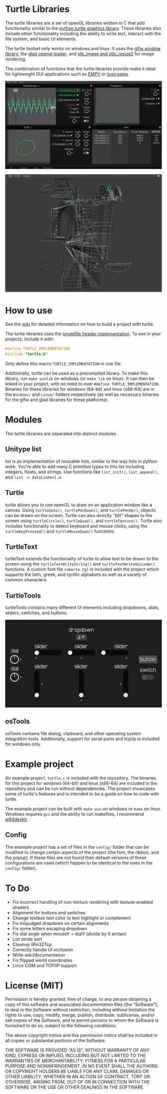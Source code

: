 # Turtle Libraries

The turtle libraries are a set of openGL libraries written in C that add functionality similar to the [python turtle graphics library](https://docs.python.org/3/library/turtle.html). These libraries also include other functionality including the ability to write text, interact with the file system, and basic UI elements.

The turtle toolset only works on windows and linux. It uses the [glfw window library](https://www.glfw.org/), the [glad opengl loader](https://glad.dav1d.de/), and [stb_image and stbi_resize2](https://github.com/nothings/stb) for image rendering.

The combination of functions that the turtle libraries provide make it ideal for lightweight GUI applications such as [EMPV](https://github.com/Severson-Group/EMPV) or [logicgates](https://github.com/Known4225/Logic-Gates-OpenGL).

![EMPV](images/EMPV.png)

![logicgates](images/logicgates.png)

# How to use

See the [wiki](https://github.com/Known4225/turtle/wiki/Building-a-project-with-turtle) for detailed information on how to build a project with turtle.

The turtle libraries uses the [singlefile header implementation](https://github.com/r-lyeh/single_file_libs). To use in your projects, include it with:

```C
#define TURTLE_IMPLEMENTATION
#include "turtle.h"
```

Only define this macro `TURTLE_IMPLEMENTATION` in one file.

Additionally, turtle can be used as a precompiled library. To make this library, run `make winlib` on windows (or `make lib` on linux). It can then be linked in your project, with no need to ever `#define TURTLE_IMPLEMENTATION`. Binaries for these libraries for windows (64-bit) and linux (x86-64) are in the `Windows/` and `Linux/` folders respectively (as well as necessary binaries for the glfw and glad libraries for these platforms).

# Modules

The turtle libraries are separated into distinct modules

## Unitype list

list is an implementation of resizable lists, similar to the way lists in python work. You're able to add many C primitive types to this list including integers, floats, and strings. Use functions like `list_init()`, `list_append()`, and `list -> data[index].d`.

## Turtle

turtle allows you to use openGL to draw on an application window like a canvas. Using `turtleGoto()`, `turtlePenDown()`, and `turtlePenUp()`, objects can be drawn on the screen. Turtle can also directly "blit" shapes to the screen using `turtleCircle()`, `turtleQuad()`, and `turtleTexture()`. Turtle also includes functionality to detect keyboard and mouse clicks, using the `turtleKeyPressed()` and `turtleMouseDown()` functions.

## TurtleText

turtleText extends the functionality of turtle to allow text to be drawn to the screen using the `turtleTextWriteString()` and `turtleTextWriteUnicode()` functions. A custom font file `roberto.tgl` is included with the project which supports the latin, greek, and cyrillic alphabets as well as a variety of common characters.

## TurtleTools

turtleTools contains many different UI elements including dropdowns, dials, sliders, switches, and buttons.

![turtleTools](images/turtleTools.png)

## osTools

osTools contains file dialog, clipboard, and other operating system integration tools. Additionally, support for serial ports and tcp/ip is included for windows only.

# Example project

An example project, `turtle.c` is included with the repository. The binaries for this project for windows (64-bit) and linux (x86-64) are included in the repository and can be run without dependencies. The project showcases some of turtle's features and is intended to be a guide on how to code with turtle.

The example project can be built with `make win` on windows or `make` on linux. Windows requires `gcc` and the ability to run makefiles, I recommend [w64devkit](https://github.com/skeeto/w64devkit/releases).

## Config

The example project has a set of files in the `config/` folder that can be modified to change certain aspects of the project (the font, the ribbon, and the popup). If these files are not found then default versions of these configurations are used (which happen to be identical to the ones in the `config/` folder).

# To Do
- Fix incorrect handling of non-texture rendering with texture-enabled shaders
- Alignment for buttons and switches
- Change textbox text color to text highlight or complement
- Fix misjudged dropdown on certain alignments
- Fix some letters escaping dropdown
- Fix dial angle when mouseY = dialY (divide by 0 arctan)
- List stride sort
- Cleanup Win32Tcp
- Correctly handle UI occlusion
- Write wiki/documentation
- Fix flipped world coordinates
- Linux COM and TCP/IP support

# License (MIT)

Permission is hereby granted, free of charge, to any person obtaining a copy of this software and associated documentation files (the “Software”), to deal in the Software without restriction, including without limitation the rights to use, copy, modify, merge, publish, distribute, sublicense, and/or sell copies of the Software, and to permit persons to whom the Software is furnished to do so, subject to the following conditions:

The above copyright notice and this permission notice shall be included in all copies or substantial portions of the Software.

THE SOFTWARE IS PROVIDED “AS IS”, WITHOUT WARRANTY OF ANY KIND, EXPRESS OR IMPLIED, INCLUDING BUT NOT LIMITED TO THE WARRANTIES OF MERCHANTABILITY, FITNESS FOR A PARTICULAR PURPOSE AND NONINFRINGEMENT. IN NO EVENT SHALL THE AUTHORS OR COPYRIGHT HOLDERS BE LIABLE FOR ANY CLAIM, DAMAGES OR OTHER LIABILITY, WHETHER IN AN ACTION OF CONTRACT, TORT OR OTHERWISE, ARISING FROM, OUT OF OR IN CONNECTION WITH THE SOFTWARE OR THE USE OR OTHER DEALINGS IN THE SOFTWARE.




